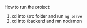 How to run the project:
1. cd into /src folder and run `ng serve`
2. cd into /backend and run nodemon
